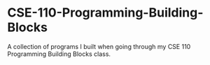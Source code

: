 # CSE-110-Programming-Building-Blocks
A collection of programs I built when going through my CSE 110 Programming Building Blocks class. 
